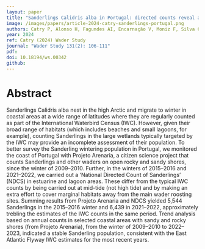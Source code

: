 ```yaml
---
layout: paper
title: "Sanderlings Calidris alba in Portugal: directed counts reveal a much larger population than previously thought"
image: /images/papers/article-2024-catry-sanderlings-portugal.png
authors: Catry P, Alonso H, Fagundes AI, Encarnação V, Moniz F, Silva C, Lopes D, Barros N, Cardia P, Ceia FR, Cotão A, Coelho R, Elias G, Gouveia C, Leitão A, Lopes RJ, Lourenço P, Martins P, Moreira P, Santos D, Tenreiro P, Valkenburg T, Villarroya A, Granadeiro JP, Andrade J.
year: 2024
ref: Catry (2024) Wader Study
journal: "Wader Study 131(2): 106-111"
pdf: 
doi: 10.18194/ws.00342
github: 
---
```


# Abstract
Sanderlings Calidris alba nest in the high Arctic and migrate to winter in coastal areas at a wide range of latitudes where they are regularly counted as part of the International Waterbird Census (IWC). However, given their broad range of habitats (which includes beaches and small lagoons, for example), counting Sanderlings in the large wetlands typically targeted by the IWC may provide an incomplete assessment of their population. To better survey the Sanderling wintering population in Portugal, we monitored the coast of Portugal with Projeto Arenaria, a citizen science project that counts Sanderlings and other waders on open rocky and sandy shores, since the winter of 2009–2010. Further, in the winters of 2015–2016 and 2021–2022, we carried out a ‘National Directed Count of Sanderlings’ (NDCS) in estuarine and lagoon areas. These differ from the typical IWC counts by being carried out at mid-tide (not high tide) and by making an extra effort to cover marginal habitats away from the main wader roosting sites. Summing results from Projeto Arenaria and NDCS yielded 5,544 Sanderlings in the 2015–2016 winter and 6,439 in 2021–2022, approximately trebling the estimates of the IWC counts in the same period. Trend analysis based on annual counts in selected coastal areas with sandy and rocky shores (from Projeto Arenaria), from the winter of 2009–2010 to 2022–2023, indicated a stable Sanderling population, consistent with the East Atlantic Flyway IWC estimates for the most recent years.